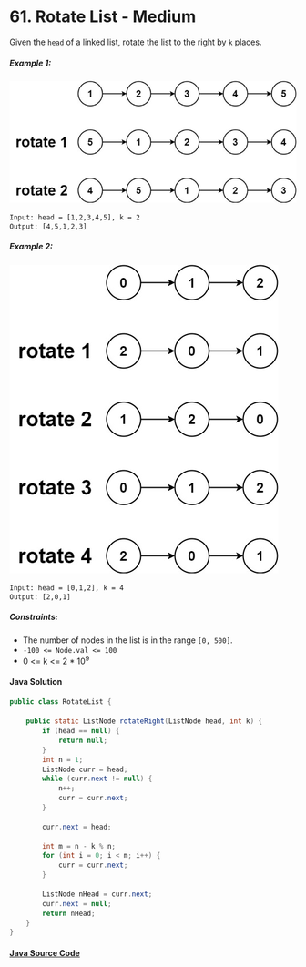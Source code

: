 # 61. Rotate List - Medium

Given the ```head``` of a linked list, rotate the list to the right by ```k``` places.

 

##### Example 1:
![](61_sample_01.jpeg)

```
Input: head = [1,2,3,4,5], k = 2
Output: [4,5,1,2,3]
```

##### Example 2:
![](61_sample_02.jpeg)

```
Input: head = [0,1,2], k = 4
Output: [2,0,1]
```

##### Constraints:

- The number of nodes in the list is in the range ```[0, 500]```.
- ```-100 <= Node.val <= 100```
- 0 <= k <= 2 * 10<sup>9</sup>

#### Java Solution
```java
public class RotateList {

    public static ListNode rotateRight(ListNode head, int k) {
        if (head == null) {
            return null;
        }
        int n = 1;
        ListNode curr = head;
        while (curr.next != null) {
            n++;
            curr = curr.next;
        }

        curr.next = head;

        int m = n - k % n;
        for (int i = 0; i < m; i++) {
            curr = curr.next;
        }

        ListNode nHead = curr.next;
        curr.next = null;
        return nHead;
    }
}
```

#### [Java Source Code](../../../src/main/java/com/algorithm/linkedlists/RotateList.java)